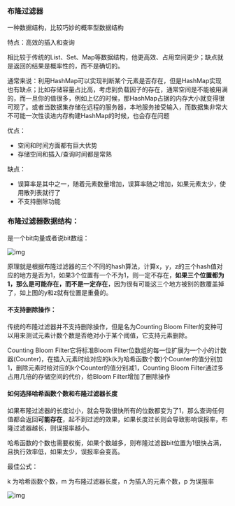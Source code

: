 ### 布隆过滤器

一种数据结构，比较巧妙的概率型数据结构

特点：高效的插入和查询

相比较于传统的List、Set、Map等数据结构，他更高效、占用空间更少；缺点就是返回的结果是概率性的，而不是确切的。

通常来说：利用HashMap可以实现判断某个元素是否存在，但是HashMap实现也有缺点；比如存储容量占比高，考虑到负载因子的存在，通常空间是不能被用满的，而一旦你的值很多，例如上亿的时候，那HashMap占据的内存大小就变得很可观了。或者当数据集存储在远程的服务器，本地服务接受输入，而数据集非常大不可能一次性读进内存构建HashMap的时候，也会存在问题



优点：

- 空间和时间方面都有巨大优势
- 存储空间和插入/查询时间都是常熟

缺点：

- 误算率是其中之一，随着元素数量增加，误算率随之增加，如果元素太少，使用散列表就行了
- 不支持删除功能



### 布隆过滤器数据结构：

是一个bit向量或者说bit数组：

![img](https://pic002.cnblogs.com/images/2012/274814/2012071317402283.png)

原理就是根据布隆过滤器的三个不同的hash算法，计算x，y，z的三个hash值对应的地方是否为1，如果3个位置有一个不为1，则一定不存在，**如果三个位置都为1，那么是可能存在，而不是一定存在**，因为很有可能这三个地方被别的数覆盖掉了，如上图的y和z就有位置是重叠的。

#### 不支持删除操作：

传统的布隆过滤器并不支持删除操作，但是名为Counting Bloom Filter的变种可以用来测试元素计数个数是否绝对小于某个阈值，它支持元素删除。

Counting Bloom Filter它将标准Bloom Filter位数组的每一位扩展为一个小的计数器(Counter)，在插入元素时给对应的k(k为哈希函数个数)个Counter的值分别加1，删除元素时给对应的k个Counter的值分别减1，Counting Bloom Filter通过多占用几倍的存储空间的代价，给Bloom Filter增加了删除操作



#### 如何选择哈希函数个数和布隆过滤器长度

如果布隆过滤器的长度过小，就会导致很快所有的位数都变为了1，那么查询任何值都会返回**可能存在**，起不到过滤的效果，如果长度过长则会导致影响误报率，布隆过滤器越长，则误报率越小。

哈希函数的个数也需要权衡，如果个数越多，则布隆过滤器bit位置为1很快占满，且执行效率低，如果太少，误报率会变高。

最佳公式：

k 为哈希函数个数，m 为布隆过滤器长度，n 为插入的元素个数，p 为误报率

![img](https://pic1.zhimg.com/80/v2-1ed5b79aa7ac2e9cd66c83690fdbfcf0_720w.jpg)

